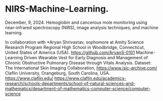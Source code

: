 # NIRS-Machine-Learning.
December, 9, 2024.
Hemoglobin and cancerous mole monitoring using near-infrared spectroscopy (NIRS), image analysis techniques, and machine learning.

In collaboration with *Aryan Shrivastav, sophomore at Amity  Science Research Program Regional High School in Woodbridge, Connecticut, United States of America (USA). https://github.com/AryanS-0101
Machine-Learning Driven Wearable Vest for Early Diagnosis and Management of Chronic Obstructive Pulmonary Disease through Vitals Analysis.
Dataset: The International Skin Imaging Collaboration, https://www.isic-archive.com/
Claflin University, Orangeburg, South Carolina, USA. 
https://www.claflin.edu/
https://www.claflin.edu/academics-research/schools-departments/school-of-natural-sciences-and-mathematics/department-of-mathematics-computer-science/computer-science
